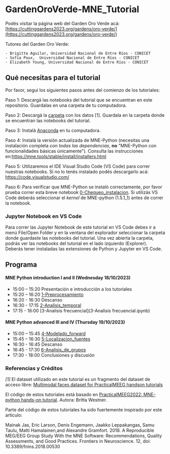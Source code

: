# GardenOroVerde-MNE_Tutorial
Podés visitar la página web del Garden Oro Verde acá: [https://cuttinggardens2023.org/gardens/oro-verde/](https://cuttinggardens2023.org/gardens/oro-verde/)

Tutores del Garden Oro Verde:

	- Brigitte Aguilar, Universidad Nacional de Entre Ríos - CONICET
	- Sofía Poux,  Universidad Nacional de Entre Ríos - CONICET
	- Elizabeth Young, Universidad Nacional de Entre Ríos - CONICET

 ## Qué necesitas para el tutorial
Por favor, seguí los siguientes pasos antes del comienzo de los tutoriales:

Paso 1: Descargá las notebooks del tutorial que se encuentran en este repositorio. Guardalas en una carpeta de tu computadora.

Paso 2: Descargá la [carpeta](https://drive.google.com/drive/folders/1O7c_1LH-i5KSSZhoew4meIr4l44zcVF6?usp=drive_link) con los datos [1]. Guardala en la carpeta donde se encuentran las notebooks del tutorial.

Paso 3: Instalá [Anaconda](https://www.anaconda.com/download) en tu computadora.

Paso 4: Instalá la versión actualizada de MNE-Python (necesitas una instalación completa *con todas las dependencias*, **no** "MNE-Python con funcionalidades básicas únicamente"). Consulta las instrucciones en:https://mne.tools/stable/install/installers.html

Paso 5: Utilizaremos el IDE Visual Studio Code (VS Code) para correr nuestras notebooks. Si no lo tenés instalado podés descargarlo acá: https://code.visualstudio.com/

Paso 6: Para verificar que MNE-Python se instaló correctamente, por favor prueba correr esta breve notebook [0-Chequeo_instalacion](0-Chequeo_instalacion.ipynb). Si utilizás VS Code deberás seleccionar el *kernel* de MNE-python (1.5.1_1) antes de correr la notebook. 

### Jupyter Notebook en VS Code

Para correr las Jupyter Notebook de este tutorial en VS Code debes ir a menú File/Open Folder y en la ventana del explorador seleccionar la carpeta donde guardaste las notebooks del tutorial. Una vez abierta la carpeta, podrás ver las notebooks del tutorial en el lado izquierdo (Explorer). Deberás tener instaladas las extensiones de Python y Jupyter en VS Code. 

## Programa
#### MNE Python introduction I and II (Wednesday 18/10/2023)
 - 15:00 – 15:20 Presentación e introducción a los tutoriales
 - 15:20 – 16:20 [1-Preprocesamiento](1-Preprocesamiento.ipynb)
 - 16:20 - 16:30 Descanso
 - 16:30 - 17:15 [2-Analisis_temporal](2-Analisis_temporal.ipynb)
 - 17:15 - 18:00 [3-Analisis frecuencial](3-Analisis frecuencial.ipynb)
#### MNE Python advanced III and IV (Thursday 19/10/2023)
 - 15:00 – 15:45 [4-Modelado_forward](4-Modelado_forward.ipynb)
 - 15:45 – 16:30 [5-Localizacion_fuentes](5-Localizacion_fuentes.ipynb)
 - 16:30 - 16:45 Descanso
 - 16:45 - 17:30 [6-Analisis_de_grupos](6-Analisis_de_grupos.ipynb)
 - 17:30 - 18:00 Conclusiones y discusión

### Referencias y Créditos
*[1]* El dataset utilizado en este tutorial es un fragmento del dataset de acceso libre: [Multimodal faces dataset for PracticalMEEG handson tutorials](https://zenodo.org/record/7405048)

El código de estos tutoriales está basado en [PracticalMEEG2022: MNE-python hands-on tutorial](https://zenodo.org/record/7602381). Autora: Britta Westner. 

Parte del código de estos tutoriales ha sido fuertemente inspirado por este artículo:

Mainak Jas, Eric Larson, Denis Engemann, Jaakko Leppakangas, Samu Taulu, Matti Hamalainen,and Alexandre Gramfort. 2018. A Reproducible MEG/EEG Group Study With the MNE Software: Recommendations, Quality Assessments, and Good Practices. Frontiers in Neuroscience. 12, doi: 10.3389/fnins.2018.00530
